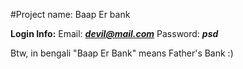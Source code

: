 #Project name: Baap Er bank

**Login Info:**
Email: ***devil@mail.com***
Password: ***psd***

Btw, in bengali "Baap Er Bank" means Father's Bank :)
